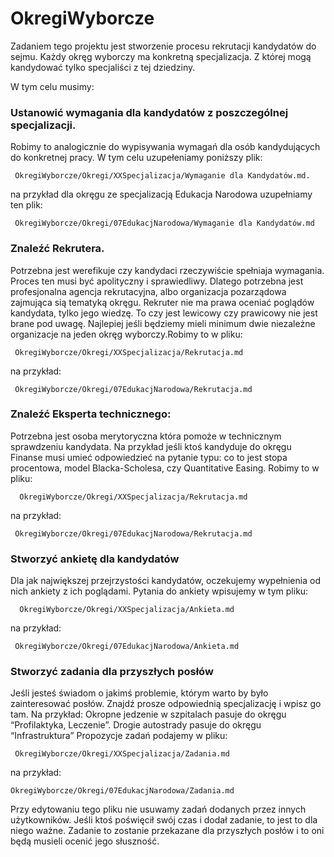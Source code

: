 # OkregiWyborcze

Zadaniem tego projektu jest stworzenie procesu rekrutacji kandydatów do sejmu.
Każdy okręg wyborczy ma konkretną specjalizacja. Z której mogą kandydować tylko specjaliści z tej dziedziny.


W tym celu musimy:

### Ustanowić wymagania dla kandydatów z poszczególnej specjalizacji. 
Robimy to analogicznie do wypisywania wymagań dla osób kandydujących do konkretnej pracy. W tym celu uzupełeniamy poniższy plik: 

     OkregiWyborcze/Okregi/XXSpecjalizacja/Wymaganie dla Kandydatów.md.
na przykład dla okręgu ze specjalizacją Edukacja Narodowa uzupełniamy ten plik:

     OkregiWyborcze/Okregi/07EdukacjNarodowa/Wymaganie dla Kandydatów.md


### Znaleźć Rekrutera.
Potrzebna jest werefikuje czy kandydaci rzeczywiście spełniaja wymagania. Proces ten musi być apolityczny i sprawiedliwy.
Dlatego potrzebna jest profesjonalna agencja rekrutacyjna, albo organizacja pozarządowa  zajmująca sią tematyką okręgu. Rekruter nie ma prawa oceniać poglądów kandydata, tylko jego wiedzę. To czy jest lewicowy czy prawicowy nie jest brane pod uwagę. Najlepiej jeśli będziemy mieli minimum dwie niezależne organizacje na jeden okręg wyborczy.Robimy to w pliku:

     OkregiWyborcze/Okregi/XXSpecjalizacja/Rekrutacja.md
     
na przykład:

     OkregiWyborcze/Okregi/07EdukacjNarodowa/Rekrutacja.md

### Znaleźć Eksperta technicznego:
Potrzebna jest osoba merytoryczna która  pomoże w technicznym sprawdzeniu kandydata. 
Na przykład jeśli ktoś kandyduje do okręgu Finanse musi umieć odpowiedzieć na pytanie typu: co to jest stopa procentowa, model Blacka-Scholesa, czy Quantitative Easing.
Robimy to w pliku: 

      OkregiWyborcze/Okregi/XXSpecjalizacja/Rekrutacja.md 
      
na przykład:

     OkregiWyborcze/Okregi/07EdukacjNarodowa/Rekrutacja.md


### Stworzyć ankietę dla kandydatów
Dla jak największej przejrzystości kandydatów, oczekujemy wypełnienia od nich ankiety z ich poglądami. 
Pytania do ankiety wpisujemy w tym pliku:

      OkregiWyborcze/Okregi/XXSpecjalizacja/Ankieta.md
      
na przykład:

     OkregiWyborcze/Okregi/07EdukacjNarodowa/Ankieta.md


### Stworzyć zadania dla przyszłych posłów
Jeśli jesteś świadom o jakimś problemie, którym warto by było zainteresować posłów. Znajdź prosze odpowiednią specjalizację i wpisz go tam.
Na przykład: Okropne jedzenie w szpitalach pasuje do okręgu “Profilaktyka, Leczenie”.
Drogie autostrady  pasuje do okręgu “Infrastruktura”
Propozycje zadań podajemy w pliku:

     OkregiWyborcze/Okregi/XXSpecjalizacja/Zadania.md
     
na przykład:

    OkregiWyborcze/Okregi/07EdukacjNarodowa/Zadania.md
   
Przy edytowaniu tego pliku nie usuwamy zadań dodanych przez innych użytkowników.
Jeśli ktoś poświęcił swój czas i dodał zadanie, to jest to dla niego ważne. Zadanie to zostanie przekazane dla przyszłych posłów i to oni będą musieli ocenić jego słuszność.

 


